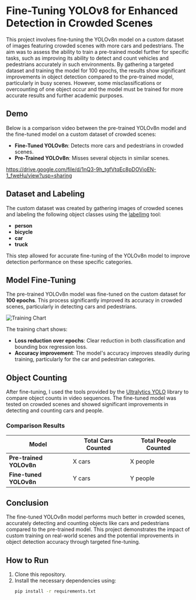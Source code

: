 # Fine-Tuning YOLOv8 for Enhanced Detection in Crowded Scenes

This project involves fine-tuning the YOLOv8n model on a custom dataset of images featuring crowded scenes with more cars and pedestrians. The aim was to assess the ability to train a pre-trained model further for specific tasks, such as improving its ability to detect and count vehicles and pedestrians accurately in such environments. By gathering a targeted dataset and training the model for 100 epochs, the results show significant improvements in object detection compared to the pre-trained model, particularly in busy scenes. However, some misclassifications or overcounting of one object occur and the model must be trained for more accurate results and further academic purposes.

## Demo
Below is a comparison video between the pre-trained YOLOv8n model and the fine-tuned model on a custom dataset of crowded scenes:

- **Fine-Tuned YOLOv8n**: Detects more cars and pedestrians in crowded scenes.
- **Pre-Trained YOLOv8n**: Misses several objects in similar scenes.

https://drive.google.com/file/d/1nQ3-9h_tgfVtqEc8pDOVioEN-1_fweHu/view?usp=sharing

## Dataset and Labeling
The custom dataset was created by gathering images of crowded scenes and labeling the following object classes using the [labelImg](https://github.com/tzutalin/labelImg) tool:

- **person**
- **bicycle**
- **car**
- **truck**

This step allowed for accurate fine-tuning of the YOLOv8n model to improve detection performance on these specific categories.

## Model Fine-Tuning
The pre-trained YOLOv8n model was fine-tuned on the custom dataset for **100 epochs**. This process significantly improved its accuracy in crowded scenes, particularly in detecting cars and pedestrians.

![Training Chart](training_chart_image_link_here)

The training chart shows:

- **Loss reduction over epochs**: Clear reduction in both classification and bounding box regression loss.
- **Accuracy improvement**: The model's accuracy improves steadily during training, particularly for the car and pedestrian categories.

## Object Counting
After fine-tuning, I used the tools provided by the [Ultralytics YOLO](https://github.com/ultralytics/yolov8) library to compare object counts in video sequences. The fine-tuned model was tested on crowded scenes and showed significant improvements in detecting and counting cars and people.

### Comparison Results

| Model                 | Total Cars Counted | Total People Counted |
|-----------------------|--------------------|----------------------|
| **Pre-trained YOLOv8n** | X cars             | X people             |
| **Fine-tuned YOLOv8n**  | Y cars             | Y people             |

## Conclusion
The fine-tuned YOLOv8n model performs much better in crowded scenes, accurately detecting and counting objects like cars and pedestrians compared to the pre-trained model. This project demonstrates the impact of custom training on real-world scenes and the potential improvements in object detection accuracy through targeted fine-tuning.

## How to Run

1. Clone this repository.
2. Install the necessary dependencies using:
   ```bash
   pip install -r requirements.txt
